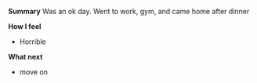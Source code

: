 **Summary**
Was an ok day. Went to work, gym, and came home after dinner

**How I feel**
- Horrible

**What next**
- move on